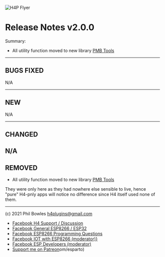 ![H4P Flyer](/assets/h4sml.jpg) 

# Release Notes v2.0.0

Summary:

* All utility function moved to new library [PMB Tools](https://github.com/philbowles/pmbtools)
  
---

## **BUGS FIXED**

N/A

---

## **NEW**

N/A

---

## **CHANGED**

N/A
---

## **REMOVED**

* All utility function moved to new library [PMB Tools](https://github.com/philbowles/pmbtools)

They were only here as they had nowhere else sensible to live, hence "pure" H4-pnly apps will notice no difference since H4 itself used none of them.

---

(c) 2021 Phil Bowles h4plugins@gmail.com

* [Facebook H4  Support / Discussion](https://www.facebook.com/groups/444344099599131/)
* [Facebook General ESP8266 / ESP32](https://www.facebook.com/groups/2125820374390340/)
* [Facebook ESP8266 Programming Questions](https://www.facebook.com/groups/esp8266questions/)
* [Facebook IOT with ESP8266 (moderator)}](https://www.facebook.com/groups/1591467384241011/)
* [Facebook ESP Developers (moderator)](https://www.facebook.com/groups/ESP8266/)
* [Support me on Patreon](https://patreon.com/esparto)om/esparto)